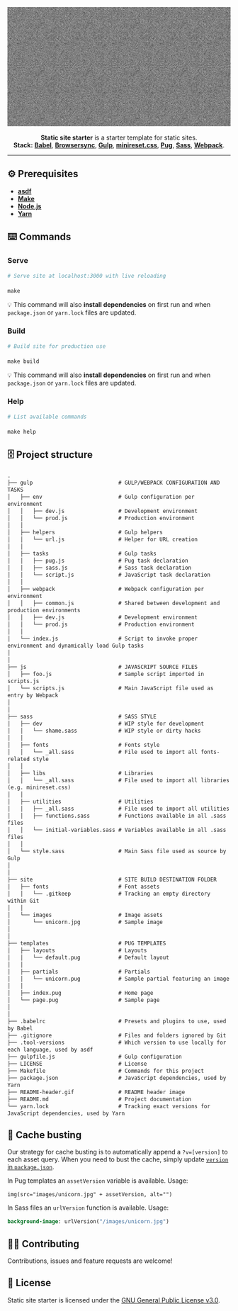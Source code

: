 <p align="center">
  <img width="600px" src="README-header.gif" alt="">
</p>
<p align="center">
  <strong>Static site starter</strong> is a starter template for static sites.
  <br>
  <b>Stack:</b>
  <b><a href="https://babeljs.io">Babel</a></b>,
  <b><a href="https://www.browsersync.io">Browsersync</a></b>,
  <b><a href="https://gulpjs.com">Gulp</a></b>,
  <b><a href="https://jgthms.com/minireset.css/">minireset.css</a></b>,
  <b><a href="https://pugjs.org">Pug</a></b>,
  <b><a href="https://sass-lang.com">Sass</a></b>,
  <b><a href="https://webpack.js.org">Webpack</a></b>.
</p>

- - -

## ⚙️ Prerequisites
- [**asdf**](https://github.com/asdf-vm/asdf)
- [**Make**](https://www.gnu.org/software/make/)
- [**Node.js**](https://nodejs.org)
- [**Yarn**](https://yarnpkg.com)

## ⌨️ Commands 
### Serve
```makefile
# Serve site at localhost:3000 with live reloading

make
```

💡 This command will also **install dependencies** on first run and when `package.json` or `yarn.lock` files are updated.

### Build
```makefile
# Build site for production use

make build
```

💡 This command will also **install dependencies** on first run and when `package.json` or `yarn.lock` files are updated.

### Help
```makefile
# List available commands

make help
```

## 🗄️ Project structure
```
.
├── gulp                           # GULP/WEBPACK CONFIGURATION AND TASKS
│   ├── env                        # Gulp configuration per environment
│   │   ├── dev.js                 # Development environment
│   │   └── prod.js                # Production environment
│   │
│   ├── helpers                    # Gulp helpers
│   │   └── url.js                 # Helper for URL creation
│   │
│   ├── tasks                      # Gulp tasks
│   │   ├── pug.js                 # Pug task declaration
│   │   ├── sass.js                # Sass task declaration
│   │   └── script.js              # JavaScript task declaration
│   │
│   ├── webpack                    # Webpack configuration per environment
│   │   ├── common.js              # Shared between development and production environments
│   │   ├── dev.js                 # Development environment
│   │   └── prod.js                # Production environment
│   │
│   └── index.js                   # Script to invoke proper environment and dynamically load Gulp tasks
│
│
├── js                             # JAVASCRIPT SOURCE FILES
│   ├── foo.js                     # Sample script imported in scripts.js
│   └── scripts.js                 # Main JavaScript file used as entry by Webpack
│
│
├── sass                           # SASS STYLE
│   ├── dev                        # WIP style for development
│   │   └── shame.sass             # WIP style or dirty hacks
│   │
│   ├── fonts                      # Fonts style
│   │   └── _all.sass              # File used to import all fonts-related style
│   │
│   ├── libs                       # Libraries
│   │   └── _all.sass              # File used to import all libraries (e.g. minireset.css)
│   │
│   ├── utilities                  # Utilities
│   │   ├── _all.sass              # File used to import all utilities
│   │   ├── functions.sass         # Functions available in all .sass files
│   │   └── initial-variables.sass # Variables available in all .sass files
│   │
│   └── style.sass                 # Main Sass file used as source by Gulp
│
│
├── site                           # SITE BUILD DESTINATION FOLDER
│   ├── fonts                      # Font assets
│   │   └── .gitkeep               # Tracking an empty directory within Git
│   │
│   └── images                     # Image assets
│       └── unicorn.jpg            # Sample image
│
│
├── templates                      # PUG TEMPLATES
│   ├── layouts                    # Layouts
│   │   └── default.pug            # Default layout
│   │
│   ├── partials                   # Partials
│   │   └── unicorn.pug            # Sample partial featuring an image
│   │
│   ├── index.pug                  # Home page
│   └── page.pug                   # Sample page
│
│
├── .babelrc                       # Presets and plugins to use, used by Babel
├── .gitignore                     # Files and folders ignored by Git
├── .tool-versions                 # Which version to use locally for each language, used by asdf
├── gulpfile.js                    # Gulp configuration
├── LICENSE                        # License
├── Makefile                       # Commands for this project
├── package.json                   # JavaScript dependencies, used by Yarn
├── README-header.gif              # README header image
├── README.md                      # Project documentation
└── yarn.lock                      # Tracking exact versions for JavaScript dependencies, used by Yarn
```

## 🍱 Cache busting
Our strategy for cache busting is to automatically append a `?v=[version]` to each asset query. When you need to bust the cache, simply update [`version` in `package.json`](package.json#L3).

In Pug templates an `assetVersion` variable is available. Usage:

```pug
img(src="images/unicorn.jpg" + assetVersion, alt="")
```

In Sass files an `urlVersion` function is available. Usage:

```sass
background-image: urlVersion("/images/unicorn.jpg")
```

## 🤜🤛 Contributing
Contributions, issues and feature requests are welcome!

## 📄 License
Static site starter is licensed under the [GNU General Public License v3.0](LICENSE).
